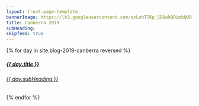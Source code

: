 ```yaml
---
layout: front-page-template
bannerImage: https://lh3.googleusercontent.com/qxLohTTKp_SDQekQOimbQODlwo3SbFo3J1zK8XTuXPKfBOhZ2CdgsCwv5teKoVuqxFdbev53qrAWLp7gt1h2IFsUgs5OiJ92dVJdT_oYaqSm2o7pND-VlyGGzDsbq5jAW0XAJ_muSqM=w2400
title: Canberra 2019
subHeading: 
skipfeed: true
---
```


<div class="text-uppercase adventure-list experience">
  {% for day in site.blog-2019-canberra reversed %}
    <div class="col-md-6 col-sm-6 animated fadeInUp" data-wow-delay="0.1s" data-wow-duration="1s">
      <a href="{{day.url | prepend: site.baseurl}}">
        <img src="{{ day.bannerImage }}"  alt="" class="img-responsive">
        <div class="overlay-lnk text-uppercase text-center">
          <i class="icon icon-streetsign"></i>
          <h5>{{ day.title }}</h5>
          <h6>{{ day.subHeading }}</h6>
        </div>
      </a>
    </div>
  {% endfor %}
</div>
